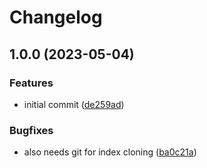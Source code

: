 # Changelog

## 1.0.0 (2023-05-04)


### Features

* initial commit ([de259ad](https://github.com/rolehippie/krew/commit/de259adcd6d0112dde96b5393feefbab96e762e5))


### Bugfixes

* also needs git for index cloning ([ba0c21a](https://github.com/rolehippie/krew/commit/ba0c21ae5b073b966726ab38ae3147090f959fd0))
